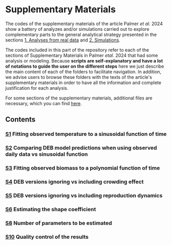 # Supplementary Materials

The codes of the supplementary materials of the article Palmer _et al._ 2024 show a battery of analyzes and/or simulations carried out to explore complementary parts to the general analytical strategy presented in the sections [1. Analyses from real data](../1_REALDATA) and [2. Simulations](../2_SIMULATIONS). 

The codes included in this part of the repository refer to each of the sections of Supplementary Materials in Palmer _etal._ 2024 that had some analysis or modeling. Because **scripts are self-explanatory and have a lot of notations to guide the user on the different steps** here we just describe the main content of each of the folders to facilitate navigation. In addition, we advise users to browse these folders with the texts of the article's supplementary materials in order to have all the information and complete justification for each analysis.

For some sections of the supplementary materials, additional files are necessary, which you can find [here](../releases).

## Contents
### [S1](../3_SUPPLEMENTARY_MATERIALS/S1) Fitting observed temperature to a sinusoidal function of time
### [S2](../3_SUPPLEMENTARY_MATERIALS/S2) Comparing DEB model predictions when using observed daily data vs sinusoidal function
### [S3](../3_SUPPLEMENTARY_MATERIALS/S3) Fitting observed biomass to a polynomial function of time
### [S4](../3_SUPPLEMENTARY_MATERIALS/S4) DEB versions ignoring vs including crowding effect
### [S5](../3_SUPPLEMENTARY_MATERIALS/S5) DEB versions ignoring vs including reproduction dynamics
### [S6](../3_SUPPLEMENTARY_MATERIALS/S6) Estimating the shape coefficient
### [S8](../3_SUPPLEMENTARY_MATERIALS/S8) Number of parameters to be estimated
### [S10](../3_SUPPLEMENTARY_MATERIALS/S10) Quality control of the results 

